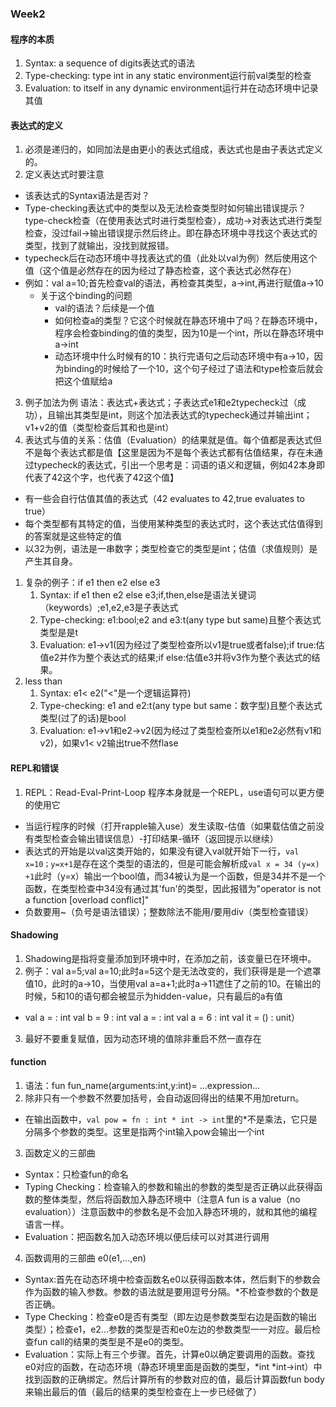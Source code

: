 ### Week2
#### 程序的本质
1. Syntax: a sequence of digits表达式的语法
2. Type-checking: type int in any static environment运行前val类型的检查
3. Evaluation: to itself in any dynamic environment运行并在动态环境中记录其值

#### 表达式的定义
1. 必须是递归的，如同加法是由更小的表达式组成，表达式也是由子表达式定义的。
2. 定义表达式时要注意
* 该表达式的Syntax语法是否对？
* Type-checking表达式中的类型以及无法检查类型时如何输出错误提示？
type-check检查（在使用表达式时进行类型检查），成功->对表达式进行类型检查，没过fail->输出错误提示然后终止。即在静态环境中寻找这个表达式的类型，找到了就输出，没找到就报错。
* typecheck后在动态环境中寻找表达式的值（此处以val为例）然后使用这个值（这个值是必然存在的因为经过了静态检查，这个表达式必然存在）
* 例如：val a=10;首先检查val的语法，再检查其类型，a->int,再进行赋值a->10
   * 关于这个binding的问题
     * val的语法？后续是一个值
     * 如何检查a的类型？它这个时候就在静态环境中了吗？在静态环境中，程序会检查binding的值的类型，因为10是一个int，所以在静态环境中a->int
     * 动态环境中什么时候有的10：执行完语句之后动态环境中有a->10，因为binding的时候给了一个10，这个句子经过了语法和type检查后就会把这个值赋给a

3. 例子加法为例
语法：表达式+表达式；子表达式e1和e2typecheck过（成功），且输出其类型是int，则这个加法表达式的typecheck通过并输出int；v1+v2的值（类型检查后其和也是int）
4. 表达式与值的关系：估值（Evaluation）的结果就是值。每个值都是表达式但不是每个表达式都是值【这里是因为不是每个表达式都有估值结果，存在未通过typecheck的表达式，引出一个思考是：词语的语义和逻辑，例如42本身即代表了42这个字，也代表了42这个值】
* 有一些会自行估值其值的表达式（42 evaluates to 42,true evaluates to true）
* 每个类型都有其特定的值，当使用某种类型的表达式时，这个表达式估值得到的答案就是这些特定的值
* 以32为例，语法是一串数字；类型检查它的类型是int；估值（求值规则）是产生其自身。
1. 复杂的例子：if e1 then e2 else e3
   1. Syntax: if e1 then e2 else e3;if,then,else是语法关键词（keywords）;e1,e2,e3是子表达式
   2. Type-checking: e1:bool;e2 and e3:t(any type but same)且整个表达式类型是是t
   3. Evaluation: e1->v1(因为经过了类型检查所以v1是true或者false);if true:估值e2并作为整个表达式的结果;if else:估值e3并将v3作为整个表达式的结果。
2. less than
   1. Syntax: e1< e2("<"是一个逻辑运算符)
   2. Type-checking: e1 and e2:t(any type but same：数字型)且整个表达式类型(过了的话)是bool
   3. Evaluation: e1->v1和e2->v2(因为经过了类型检查所以e1和e2必然有v1和v2)，如果v1< v2输出true不然flase

#### REPL和错误
1. REPL：Read-Eval-Print-Loop 程序本身就是一个REPL，use语句可以更方便的使用它
* 当运行程序的时候（打开rapple输入use）发生读取-估值（如果载估值之前没有类型检查会输出错误信息）-打印结果-循环（返回提示以继续）
* 表达式的开始是以val这类开始的，如果没有键入val就开始下一行，`val x=10；y=x+1`是存在这个类型的语法的，但是可能会解析成`val x = 34 (y=x) +1`此时（y=x）输出一个bool值，而34被认为是一个函数，但是34并不是一个函数，在类型检查中34没有通过其'fun'的类型，因此报错为"operator is not a function [overload conflict]"
* 负数要用~（负号是语法错误）；整数除法不能用/要用div（类型检查错误）
  
#### Shadowing
1. Shadowing是指将变量添加到环境中时，在添加之前，该变量已在环境中。
2. 例子：val a=5;val a=10;此时a=5这个是无法改变的，我们获得是是一个遮罩值10，此时的a->10，当使用val a=a+1;此时a->11遮住了之前的10。在输出的时候，5和10的语句都会被显示为hidden-value，只有最后的a有值
*  val a = <hidden-value> : int
   val b = 9 : int
   val a = <hidden-value> : int
   val a = 6 : int
   val it = () : unit）
3. 最好不要重复赋值，因为动态环境的值除非重启不然一直存在

#### function
1. 语法：fun fun_name(arguments:int,y:int)=
            ...expression...
2. 除非只有一个参数不然要加括号，会自动返回得出的结果不用加return。
* 在输出函数中，`val pow = fn : int * int -> int`里的*不是乘法，它只是分隔多个参数的类型。这里是指两个int输入pow会输出一个int
3. 函数定义的三部曲
* Syntax：只检查fun的命名
* Typing Checking：检查输入的参数和输出的参数的类型是否正确以此获得函数的整体类型，然后将函数加入静态环境中（注意A fun is a value（no evaluation））注意函数中的参数名是不会加入静态环境的，就和其他的编程语言一样。
* Evaluation：把函数名加入动态环境以便后续可以对其进行调用
4. 函数调用的三部曲 e0(e1,...,en)
* Syntax:首先在动态环境中检查函数名e0以获得函数本体，然后剩下的参数会作为函数的输入参数。参数的语法就是要用逗号分隔。*不检查参数的个数是否正确。
* Type Checking：检查e0是否有类型（即左边是参数类型右边是函数的输出类型）；检查e1，e2...参数的类型是否和e0左边的参数类型一一对应。最后检查fun call的结果的类型是不是e0的类型。
* Evaluation：实际上有三个步骤。首先，计算e0以确定要调用的函数。查找e0对应的函数，在动态环境（静态环境里面是函数的类型，*int *int->int）中找到函数的正确绑定。然后计算所有的参数对应的值，最后计算函数fun body来输出最后的值（最后的结果的类型检查在上一步已经做了）